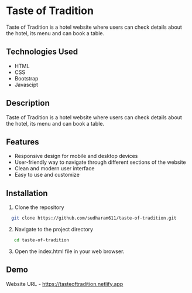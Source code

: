 # Taste of Tradition
Taste of Tradition is a hotel website where users can check details about the hotel, its menu and can book a table.

## Technologies Used
- HTML
- CSS
- Bootstrap
- Javascipt

## Description
Taste of Tradition is a hotel website where users can check details about the hotel, its menu and can book a table.

## Features
- Responsive design for mobile and desktop devices
- User-friendly way to navigate through different sections of the website
- Clean and modern user interface
- Easy to use and customize

## Installation

1. Clone the repository
```bash
  git clone https://github.com/sudharam611/taste-of-tradition.git
```

2. Navigate to the project directory
```bash
   cd taste-of-tradition
```

3. Open the index.html file in your web browser.

## Demo

Website URL - https://tasteoftradition.netlify.app

